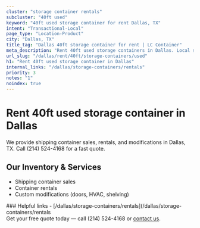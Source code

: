 ```yaml
---
cluster: "storage container rentals"
subcluster: "40ft used"
keyword: "40ft used storage container for rent Dallas, TX"
intent: "Transactional-Local"
page_type: "Location-Product"
city: "Dallas, TX"
title_tag: "Dallas 40ft storage container for rent | LC Container"
meta_description: "Rent 40ft used storage containers in Dallas. Local since 2003. Flexible rental terms. Same-week delivery available. Get your free quote — call (214) 524-4168..."
url_slug: "/dallas/rent/40ft/storage-containers/used"
h1: "Rent 40ft used storage container in Dallas"
internal_links: "/dallas/storage-containers/rentals"
priority: 3
notes: "1"
noindex: true
---
```


# Rent 40ft used storage container in Dallas

We provide shipping container sales, rentals, and modifications in Dallas, TX. Call (214) 524-4168 for a fast quote.

## Our Inventory & Services
- Shipping container sales
- Container rentals
- Custom modifications (doors, HVAC, shelving)

<div data-section="internal-links">
### Helpful links
- [/dallas/storage-containers/rentals](/dallas/storage-containers/rentals
</div>

<div data-section="cta">
Get your free quote today — call (214) 524-4168 or <a href="/contact">contact us</a>.
</div>

<script type="application/ld+json">{"@context":"https://schema.org","@type":"FAQPage","mainEntity":[{"@type":"Question","name":"How much does delivery cost in Dallas, TX?","acceptedAnswer":{"@type":"Answer","text":"Delivery costs vary by distance and container size. Most deliveries in Dallas, TX range from $150-$300. Call (214) 524-4168 for an exact quote based on your specific location."}},{"@type":"Question","name":"Do you offer financing or payment plans?","acceptedAnswer":{"@type":"Answer","text":"We accept major credit cards, checks, and can discuss commercial terms for bulk purchases. Call (214) 524-4168 to discuss options."}},{"@type":"Question","name":"Can you customize containers in Dallas, TX?","acceptedAnswer":{"@type":"Answer","text":"Yes — we perform modifications like doors, HVAC, insulation, and shelving. Request a custom quote at (214) 524-4168 or via our contact form."}}]}</script>
